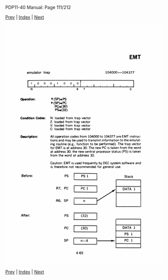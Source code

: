 PDP11-40 Manual: Page 111/212

[Prev](pdp11-40-000110.html) | [Index](index.html) | [Next](pdp11-40-000112.html)

![](pdp11-40-000111.gif)

[Prev](pdp11-40-000110.html) | [Index](index.html) | [Next](pdp11-40-000112.html)

